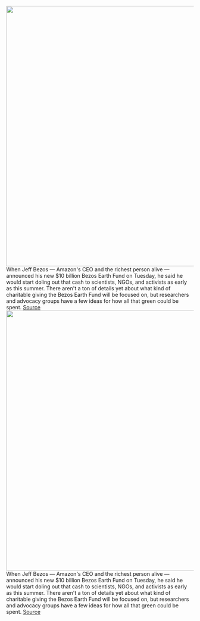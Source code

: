 <img src='https://cdn.vox-cdn.com/thumbor/3whyNiQMQwROv7iTSd9nRxs8jzY=/0x0:4480x2984/1200x800/filters:focal(1882x1134:2598x1850)/cdn.vox-cdn.com/uploads/chorus_image/image/66335357/1169493129.jpg.0.jpg' width='700px' /><br/>
When Jeff Bezos — Amazon's CEO and the richest person alive — announced his new $10 billion Bezos Earth Fund on Tuesday, he said he would start doling out that cash to scientists, NGOs, and activists as early as this summer. There aren't a ton of details yet about what kind of charitable giving the Bezos Earth Fund will be focused on, but researchers and advocacy groups have a few ideas for how all that green could be spent.
<a href='https://www.theverge.com/2020/2/19/21143044/jeff-bezos-climate-change-donation-scientists-earth-fund-activists-ngo'> Source <a/><img src='https://cdn.vox-cdn.com/thumbor/3whyNiQMQwROv7iTSd9nRxs8jzY=/0x0:4480x2984/1200x800/filters:focal(1882x1134:2598x1850)/cdn.vox-cdn.com/uploads/chorus_image/image/66335357/1169493129.jpg.0.jpg' width='700px' /><br/>
When Jeff Bezos — Amazon's CEO and the richest person alive — announced his new $10 billion Bezos Earth Fund on Tuesday, he said he would start doling out that cash to scientists, NGOs, and activists as early as this summer. There aren't a ton of details yet about what kind of charitable giving the Bezos Earth Fund will be focused on, but researchers and advocacy groups have a few ideas for how all that green could be spent.
<a href='https://www.theverge.com/2020/2/19/21143044/jeff-bezos-climate-change-donation-scientists-earth-fund-activists-ngo'> Source <a/>